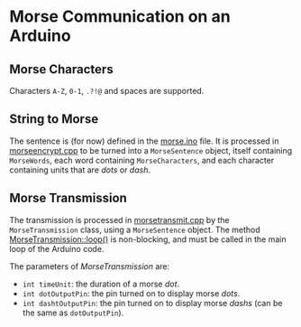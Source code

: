 # Morse Communication on an Arduino

## Morse Characters

Characters `A-Z`, `0-1`, `.?!@` and spaces are supported.

## String to Morse

The sentence is (for now) defined in the [morse.ino](./morse.ino) file.
It is processed in [morseencrypt.cpp](./morseencrypt.cpp) to be turned into a `MorseSentence` object,
itself containing `MorseWords`, each word containing `MorseCharacters`,
and each character containing units that are _dots_ or _dash_.

## Morse Transmission

The transmission is processed in [morsetransmit.cpp](morsetransmit.cpp) by the `MorseTransmission` class, using a `MorseSentence` object.
The method [MorseTransmission::loop()](./morsetransmit.cpp#L21) is non-blocking, and must be called in the main loop of the Arduino code.

The parameters of _MorseTransmission_ are:

* `int timeUnit`: the duration of a morse _dot_.
* `int dotOutputPin`: the pin turned on to display morse _dots_.
* `int dashtOutputPin`: the pin turned on to display morse _dashs_ (can be the same as `dotOutputPin`).
